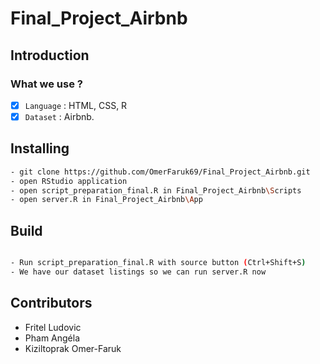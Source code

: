 # Final_Project_Airbnb

## Introduction

### What we use ? 

- [x] `Language` : HTML, CSS, R
- [x] `Dataset` : Airbnb.
 
## Installing

```bash
- git clone https://github.com/OmerFaruk69/Final_Project_Airbnb.git
- open RStudio application
- open script_preparation_final.R in Final_Project_Airbnb\Scripts
- open server.R in Final_Project_Airbnb\App
```

## Build

```bash

- Run script_preparation_final.R with source button (Ctrl+Shift+S)
- We have our dataset listings so we can run server.R now
```

## Contributors 

- Fritel Ludovic
- Pham Angéla
- Kiziltoprak Omer-Faruk 


